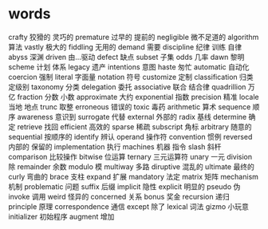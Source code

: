 # words

crafty 狡猾的 灵巧的
premature 过早的 提前的
negligible 微不足道的
algorithm 算法
vastly 极大的
fiddling 无用的
demand 需要
discipline 纪律 训练 自律
abyss 深渊
driven 由...驱动
defect 缺点
subset 子集
odds 几率
dawn 黎明
scheme 计划 体系
legacy 遗产
intentions 意图
haste 匆忙
automatic 自动化
coercion 强制
literal 字面量
notation 符号
customize 定制
classification 归类 定级别
taxonomy 分类
delegation 委托
associative 联合 结合律
quadrillion 万亿
fraction 分数 小数
approximate 大约
exponential 指数
precision 精准
locale 当地 地点
trunc 取整
erroneous 错误的
toxic 毒药
arithmetic 算术
sequence 顺序
awareness 意识到
surrogate 代替
external 外部的
radix 基线
determine 确定
retrieve 找回
efficient 高效的
sparse 稀疏
subscript 角标
arbitrary 随意的
sequential 按顺序的
identify 辨认
operand 操作符
convention 惯例
reversed 内部的 保留的
implementation 执行
machines 机器 指令
slash 斜杆
comparison 比较操作
bitwise 位运算
ternary 三元运算符
unary 一元
division 除
remainder 余数
modulo 模
multiway 多路
diruptive 混乱的
ultimate 最终的
curly 弯曲的
brace 支柱
expand 扩展
mandatory 法定
matrix 矩阵
mechanism 机制
problematic 问题
suffix 后缀
implicit 隐性
explicit 明显的
pseudo 伪
invoke 调用
weird 怪异的
concerned 关系
bonus 奖金
recursion 递归
principle 原理
correspondence 通信
except 除了
lexical 词法
gizmo 小玩意
initializer 初始程序
augment 增加
